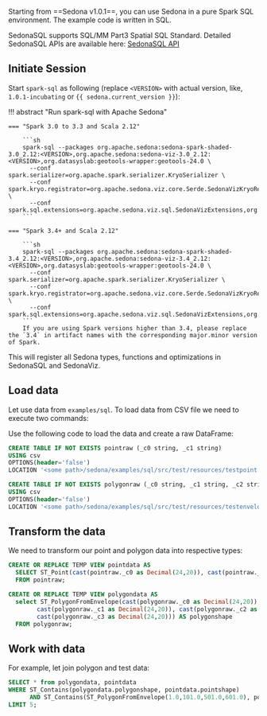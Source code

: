 Starting from ==Sedona v1.0.1==, you can use Sedona in a pure Spark SQL environment. The example code is written in SQL.

SedonaSQL supports SQL/MM Part3 Spatial SQL Standard. Detailed SedonaSQL APIs are available here: [SedonaSQL API](../api/sql/Overview.md)


## Initiate Session

Start `spark-sql` as following (replace `<VERSION>` with actual version, like, `1.0.1-incubating` or `{{ sedona.current_version }}`):

!!! abstract "Run spark-sql with Apache Sedona"

	=== "Spark 3.0 to 3.3 and Scala 2.12"

        ```sh
        spark-sql --packages org.apache.sedona:sedona-spark-shaded-3.0_2.12:<VERSION>,org.apache.sedona:sedona-viz-3.0_2.12:<VERSION>,org.datasyslab:geotools-wrapper:geotools-24.0 \
          --conf spark.serializer=org.apache.spark.serializer.KryoSerializer \
          --conf spark.kryo.registrator=org.apache.sedona.viz.core.Serde.SedonaVizKryoRegistrator \
          --conf spark.sql.extensions=org.apache.sedona.viz.sql.SedonaVizExtensions,org.apache.sedona.sql.SedonaSqlExtensions
        ```

	=== "Spark 3.4+ and Scala 2.12"

        ```sh
        spark-sql --packages org.apache.sedona:sedona-spark-shaded-3.4_2.12:<VERSION>,org.apache.sedona:sedona-viz-3.4_2.12:<VERSION>,org.datasyslab:geotools-wrapper:geotools-24.0 \
          --conf spark.serializer=org.apache.spark.serializer.KryoSerializer \
          --conf spark.kryo.registrator=org.apache.sedona.viz.core.Serde.SedonaVizKryoRegistrator \
          --conf spark.sql.extensions=org.apache.sedona.viz.sql.SedonaVizExtensions,org.apache.sedona.sql.SedonaSqlExtensions
        ```
        If you are using Spark versions higher than 3.4, please replace the `3.4` in artifact names with the corresponding major.minor version of Spark.


This will register all Sedona types, functions and optimizations in SedonaSQL and SedonaViz.

## Load data

Let use data from `examples/sql`.  To load data from CSV file we need to execute two commands:


Use the following code to load the data and create a raw DataFrame:

```sql
CREATE TABLE IF NOT EXISTS pointraw (_c0 string, _c1 string) 
USING csv 
OPTIONS(header='false') 
LOCATION '<some path>/sedona/examples/sql/src/test/resources/testpoint.csv';

CREATE TABLE IF NOT EXISTS polygonraw (_c0 string, _c1 string, _c2 string, _c3 string) 
USING csv 
OPTIONS(header='false') 
LOCATION '<some path>/sedona/examples/sql/src/test/resources/testenvelope.csv';

```

## Transform the data

We need to transform our point and polygon data into respective types:

```sql
CREATE OR REPLACE TEMP VIEW pointdata AS
  SELECT ST_Point(cast(pointraw._c0 as Decimal(24,20)), cast(pointraw._c1 as Decimal(24,20))) AS pointshape
  FROM pointraw;

CREATE OR REPLACE TEMP VIEW polygondata AS
  select ST_PolygonFromEnvelope(cast(polygonraw._c0 as Decimal(24,20)),
        cast(polygonraw._c1 as Decimal(24,20)), cast(polygonraw._c2 as Decimal(24,20)), 
        cast(polygonraw._c3 as Decimal(24,20))) AS polygonshape 
  FROM polygonraw;
```

## Work with data

For example, let join polygon and test data:

```sql
SELECT * from polygondata, pointdata 
WHERE ST_Contains(polygondata.polygonshape, pointdata.pointshape) 
      AND ST_Contains(ST_PolygonFromEnvelope(1.0,101.0,501.0,601.0), polygondata.polygonshape)
LIMIT 5;
```

